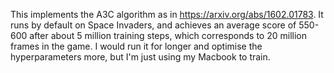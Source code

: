 This implements the A3C algorithm as in https://arxiv.org/abs/1602.01783. It
runs by default on Space Invaders, and achieves an average score of 550-600
after about 5 million training steps, which corresponds to 20 million frames in
the game. I would run it for longer and optimise the hyperparameters more, but
I'm just using my Macbook to train.
